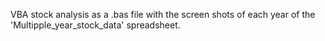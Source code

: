 VBA stock analysis as a .bas file with the screen shots of each year of the 'Multipple_year_stock_data' spreadsheet.
